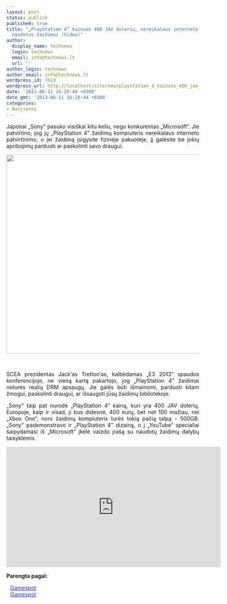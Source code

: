 ```yaml
---
layout: post
status: publish
published: true
title: "„PlayStation 4” kainuos 400 JAV dolerių, nereikalaus interneto, leis žaisti
  naudotus žaidimus (Video)"
author:
  display_name: technews
  login: technews
  email: info@technews.lt
  url: ''
author_login: technews
author_email: info@technews.lt
wordpress_id: 7613
wordpress_url: http://localhost/site/new/playstation_4_kainuos_400_jav_doleriu_nereikalaus_interneto_leis_zaisti_naudotus_zaidimus_video/
date: '2013-06-11 16:28:44 +0300'
date_gmt: '2013-06-11 16:28:44 +0300'
categories:
- Naujienos
---
```

<p style="text-align:justify">Japonai „Sony“ pasuko visiškai kitu keliu, negu konkurentas „Microsoft“. Jie patvirtino, jog jų „PlayStation 4” žaidimų kompiuteris nereikalaus interneto patvirtinimo, o jei žaidimą įsigysite fizinėje pakuotėje, jį galėsite be jokių apribojimų parduoti ar paskolinti savo draugui.</p>
<p style="text-align:center"> <a target="blank" href="http://www.technologijos.lt/upload/image/n/technologijos/it/S-33954/playstation4.jpg"><img alt="" src="http://www.technologijos.lt/upload/image/n/technologijos/it/S-33954/1-playstation4.jpg" style="width: 520px;" /></a></p>
<div style="text-align:center"> <strong></strong><br/><em></em></div>
<div style="text-align:justify"><!--[if gte mso 9]><![endif]--></p>
<p><span>SCEA prezidentas Jack&lsquo;as Tretton&lsquo;as, kalbėdamas &bdquo;E3 2013&rdquo; spaudos konferencijoje, ne vieną kartą pakartojo, jog &bdquo;PlayStation 4&rdquo; žaidimai neturės realių DRM apsaugų. Jie galės būti išmainomi, parduoti kitam žmogui, paskolinti draugui, ar išsaugoti jūsų žaidimų bibliotekoje.</span></p>
<p><span>&bdquo;Sony&ldquo; taip pat nurodė &bdquo;PlayStation 4&rdquo; kainą, kuri yra 400 JAV dolerių. Europoje, kaip ir visad, ji bus didesnė, 400 eurų, bet net 100 mažiau, nei &bdquo;Xbox One&ldquo;, nors žaidimų kompiuteris turės tokią pačią talpą - </span>500GB. &bdquo;Sony&ldquo; pademonstravo ir &bdquo;PlayStation 4&rdquo; <span>dizainą, o į &bdquo;YouTube&ldquo; specialiai šaipydamasi iš &bdquo;Microsoft&ldquo; įkėlė vaizdo įrašą su naudotų žaidimų dalybų taisyklėmis.</span></p>
<p style="text-align: center;"><iframe width="560" height="315" frameborder="0" src="http://www.youtube.com/embed/kWSIFh8ICaA" allowfullscreen=""></iframe></p>
</div>
<p><strong>Parengta pagal:</strong></p>
<p style="margin:0px 0px 0px 10px"><a target="blank" href="http://www.gamespot.com/e3/ps4-supports-used-games-and-features-no-online-check-in-6409677/"><span style="color:#2E2EFE">Gamespot</span></a></p>
<p style="margin:0px 0px 0px 10px"><a target="blank" href="http://www.gamespot.com/e3/playstation-4-will-cost-399-6409681/"><span style="color:#2E2EFE">Gamespot</span></a></p>
